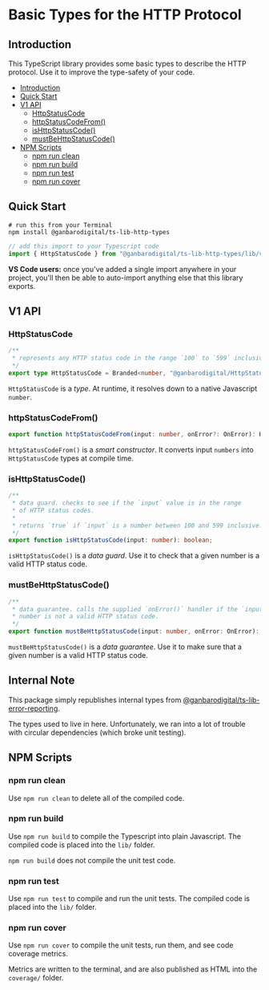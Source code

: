 # Basic Types for the HTTP Protocol

## Introduction

This TypeScript library provides some basic types to describe the HTTP protocol. Use it to improve the type-safety of your code.

- [Introduction](#introduction)
- [Quick Start](#quick-start)
- [V1 API](#v1-api)
  - [HttpStatusCode](#httpstatuscode)
  - [httpStatusCodeFrom()](#httpstatuscodefrom)
  - [isHttpStatusCode()](#ishttpstatuscode)
  - [mustBeHttpStatusCode()](#mustbehttpstatuscode)
- [NPM Scripts](#npm-scripts)
  - [npm run clean](#npm-run-clean)
  - [npm run build](#npm-run-build)
  - [npm run test](#npm-run-test)
  - [npm run cover](#npm-run-cover)

## Quick Start

```
# run this from your Terminal
npm install @ganbarodigital/ts-lib-http-types
```

```typescript
// add this import to your Typescript code
import { HttpStatusCode } from "@ganbarodigital/ts-lib-http-types/lib/v1"
```

__VS Code users:__ once you've added a single import anywhere in your project, you'll then be able to auto-import anything else that this library exports.

## V1 API

### HttpStatusCode

```typescript
/**
 * represents any HTTP status code in the range `100` to `599` inclusive
 */
export type HttpStatusCode = Branded<number, "@ganbarodigital/HttpStatusCode">;
```

`HttpStatusCode` is a _type_. At runtime, it resolves down to a native Javascript `number`.

### httpStatusCodeFrom()

```typescript
export function httpStatusCodeFrom(input: number, onError?: OnError): HttpStatusCode;
```

`httpStatusCodeFrom()` is a _smart constructor_. It converts input `numbers` into `HttpStatusCode` types at compile time.

### isHttpStatusCode()

```typescript
/**
 * data guard. checks to see if the `input` value is in the range
 * of HTTP status codes.
 *
 * returns `true` if `input` is a number between 100 and 599 inclusive.
 */
export function isHttpStatusCode(input: number): boolean;
```

`isHttpStatusCode()` is a _data guard_. Use it to check that a given number is a valid HTTP status code.

### mustBeHttpStatusCode()

```typescript
/**
 * data guarantee. calls the supplied `onError()` handler if the `input`
 * number is not a valid HTTP status code.
 */
export function mustBeHttpStatusCode(input: number, onError: OnError): void
```

`mustBeHttpStatusCode()` is a _data guarantee_. Use it to make sure that a given number is a valid HTTP status code.

## Internal Note

This package simply republishes internal types from [@ganbarodigital/ts-lib-error-reporting](https://github.com/ganbarodigital/ts-lib-error-reporting/).

The types used to live in here. Unfortunately, we ran into a lot of trouble with circular dependencies (which broke unit testing).

## NPM Scripts

### npm run clean

Use `npm run clean` to delete all of the compiled code.

### npm run build

Use `npm run build` to compile the Typescript into plain Javascript. The compiled code is placed into the `lib/` folder.

`npm run build` does not compile the unit test code.

### npm run test

Use `npm run test` to compile and run the unit tests. The compiled code is placed into the `lib/` folder.

### npm run cover

Use `npm run cover` to compile the unit tests, run them, and see code coverage metrics.

Metrics are written to the terminal, and are also published as HTML into the `coverage/` folder.